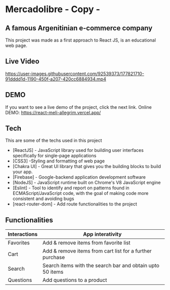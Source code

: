 # Mercadolibre - Copy - 
## A famous Argenitinian e-commerce company

This project was made as a first approach to React JS, is an educational web page.

## Live Video



https://user-images.githubusercontent.com/92539373/177821710-91dddd1d-1190-450f-a207-420cc6884934.mp4


## DEMO

If you want to see a live demo of the project, click the next link.
Online DEMO: https://react-meli-allegrim.vercel.app/ 


## Tech

This are some of the techs used in this project 

- [ReactJS] - JavaScript library used for building user interfaces specifically for single-page applications
- [CSS3] -Styling and formatting of web page
- [Chakra UI] - Great UI library that gives you the building blocks to build your app.
- [Firebase] - Google-backend application development software
- [NodeJS] - JavaScript runtime built on Chrome's V8 JavaScript engine
- [Eslint] - Tool to identify and report on patterns found in ECMAScript/JavaScript code, with the goal of making code more consistent and avoiding bugs
- [react-router-dom] - Add route functionalities to the project 

## Functionalities

| Interactions | App interativity |
| ------ | ------ |
| Favorites | Add & remove items from favorite list |
| Cart | Add & remove items from cart list for a further purchase |
| Search | Search items with the search bar and obtain upto 50 items |
| Questions | Add questions to a product |
